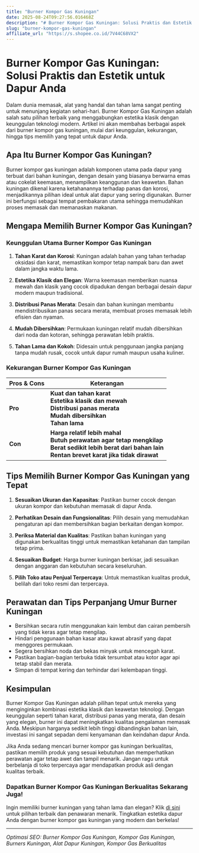 ```yaml
---
title: "Burner Kompor Gas Kuningan"
date: 2025-08-24T09:27:56.016468Z
description: "# Burner Kompor Gas Kuningan: Solusi Praktis dan Estetik untuk Dapur Anda..."
slug: "burner-kompor-gas-kuningan"
affiliate_url: "https://s.shopee.co.id/7V44C68VX2"
---
```

# Burner Kompor Gas Kuningan: Solusi Praktis dan Estetik untuk Dapur Anda

Dalam dunia memasak, alat yang handal dan tahan lama sangat penting untuk menunjang kegiatan sehari-hari. Burner Kompor Gas Kuningan adalah salah satu pilihan terbaik yang menggabungkan estetika klasik dengan keunggulan teknologi modern. Artikel ini akan membahas berbagai aspek dari burner kompor gas kuningan, mulai dari keunggulan, kekurangan, hingga tips memilih yang tepat untuk dapur Anda.

## Apa Itu Burner Kompor Gas Kuningan?

Burner kompor gas kuningan adalah komponen utama pada dapur yang terbuat dari bahan kuningan, dengan desain yang biasanya berwarna emas atau cokelat keemasan, menampilkan keanggunan dan keawetan. Bahan kuningan dikenal karena ketahanannya terhadap panas dan korosi, menjadikannya pilihan ideal untuk alat dapur yang sering digunakan. Burner ini berfungsi sebagai tempat pembakaran utama sehingga memudahkan proses memasak dan memanaskan makanan.

## Mengapa Memilih Burner Kompor Gas Kuningan?

### Keunggulan Utama Burner Kompor Gas Kuningan

1. **Tahan Karat dan Korosi**: Kuningan adalah bahan yang tahan terhadap oksidasi dan karat, memastikan kompor tetap nampak baru dan awet dalam jangka waktu lama.
   
2. **Estetika Klasik dan Elegan**: Warna keemasan memberikan nuansa mewah dan klasik yang cocok dipadukan dengan berbagai desain dapur modern maupun tradisional.
   
3. **Distribusi Panas Merata**: Desain dan bahan kuningan membantu mendistribusikan panas secara merata, membuat proses memasak lebih efisien dan nyaman.
   
4. **Mudah Dibersihkan**: Permukaan kuningan relatif mudah dibersihkan dari noda dan kotoran, sehingga perawatan lebih praktis.
   
5. **Tahan Lama dan Kokoh**: Didesain untuk penggunaan jangka panjang tanpa mudah rusak, cocok untuk dapur rumah maupun usaha kuliner.

### Kekurangan Burner Kompor Gas Kuningan

| **Pros & Cons** | **Keterangan** |
|-------------------|----------------|
| **Pro** | **Kuat dan tahan karat**<br>**Estetika klasik dan mewah**<br>**Distribusi panas merata**<br>**Mudah dibersihkan**<br>**Tahan lama** |
| **Con** | **Harga relatif lebih mahal**<br>**Butuh perawatan agar tetap mengkilap**<br>**Berat sedikit lebih berat dari bahan lain**<br>**Rentan brevet karat jika tidak dirawat** |

## Tips Memilih Burner Kompor Gas Kuningan yang Tepat

1. **Sesuaikan Ukuran dan Kapasitas**: Pastikan burner cocok dengan ukuran kompor dan kebutuhan memasak di dapur Anda.
   
2. **Perhatikan Desain dan Fungsionalitas**: Pilih desain yang memudahkan pengaturan api dan membersihkan bagian berkaitan dengan kompor.
   
3. **Periksa Material dan Kualitas**: Pastikan bahan kuningan yang digunakan berkualitas tinggi untuk memastikan ketahanan dan tampilan tetap prima.
   
4. **Sesuaikan Budget**: Harga burner kuningan berkisar, jadi sesuaikan dengan anggaran dan kebutuhan secara keseluruhan.
   
5. **Pilih Toko atau Penjual Terpercaya**: Untuk memastikan kualitas produk, belilah dari toko resmi dan terpercaya.

## Perawatan dan Tips Perpanjang Umur Burner Kuningan

- Bersihkan secara rutin menggunakan kain lembut dan cairan pembersih yang tidak keras agar tetap mengilap.
- Hindari penggunaan bahan kasar atau kawat abrasif yang dapat menggores permukaan.
- Segera bersihkan noda dan bekas minyak untuk mencegah karat.
- Pastikan bagian-bagian terbuka tidak tersumbat atau kotor agar api tetap stabil dan merata.
- Simpan di tempat kering dan terhindar dari kelembapan tinggi.

## Kesimpulan

Burner Kompor Gas Kuningan adalah pilihan tepat untuk mereka yang menginginkan kombinasi estetika klasik dan keawetan teknologi. Dengan keunggulan seperti tahan karat, distribusi panas yang merata, dan desain yang elegan, burner ini dapat meningkatkan kualitas pengalaman memasak Anda. Meskipun harganya sedikit lebih tinggi dibandingkan bahan lain, investasi ini sangat sepadan demi kenyamanan dan keindahan dapur Anda.

Jika Anda sedang mencari burner kompor gas kuningan berkualitas, pastikan memilih produk yang sesuai kebutuhan dan memperhatikan perawatan agar tetap awet dan tampil menarik. Jangan ragu untuk berbelanja di toko terpercaya agar mendapatkan produk asli dengan kualitas terbaik.

### Dapatkan Burner Kompor Gas Kuningan Berkualitas Sekarang Juga!

Ingin memiliki burner kuningan yang tahan lama dan elegan? Klik [di sini](https://s.shopee.co.id/7V44C68VX2) untuk pilihan terbaik dan penawaran menarik. Tingkatkan estetika dapur Anda dengan burner kompor gas kuningan yang modern dan berkelas!

---

*Optimasi SEO: Burner Kompor Gas Kuningan, Kompor Gas Kuningan, Burners Kuningan, Alat Dapur Kuningan, Kompor Gas Berkualitas*